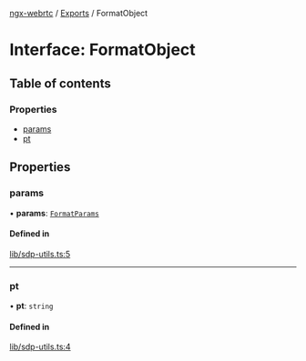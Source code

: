 [ngx-webrtc](https://github.com/lotterfriends/ngx-webrtc/tree/main/libs/ngx-webrtc/docs/README.md) / [Exports](https://github.com/lotterfriends/ngx-webrtc/tree/main/libs/ngx-webrtc/docs/modules.md) / FormatObject

# Interface: FormatObject

## Table of contents

### Properties

- [params](https://github.com/lotterfriends/ngx-webrtc/tree/main/libs/ngx-webrtc/docs/interfaces/FormatObject.md#params)
- [pt](https://github.com/lotterfriends/ngx-webrtc/tree/main/libs/ngx-webrtc/docs/interfaces/FormatObject.md#pt)

## Properties

### params

• **params**: [`FormatParams`](https://github.com/lotterfriends/ngx-webrtc/tree/main/libs/ngx-webrtc/docs/interfaces/FormatParams.md)

#### Defined in

[lib/sdp-utils.ts:5](https://github.com/lotterfriends/video-chat/blob/a615e2f/libs/ngx-webrtc/src/lib/sdp-utils.ts#L5)

___

### pt

• **pt**: `string`

#### Defined in

[lib/sdp-utils.ts:4](https://github.com/lotterfriends/video-chat/blob/a615e2f/libs/ngx-webrtc/src/lib/sdp-utils.ts#L4)
